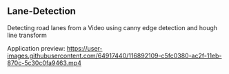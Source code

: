 
## Lane-Detection

Detecting road lanes from a Video using canny edge detection and hough line transform

Application preview:
https://user-images.githubusercontent.com/64917440/116892109-c5fc0380-ac2f-11eb-870c-5c30c0fa9463.mp4

